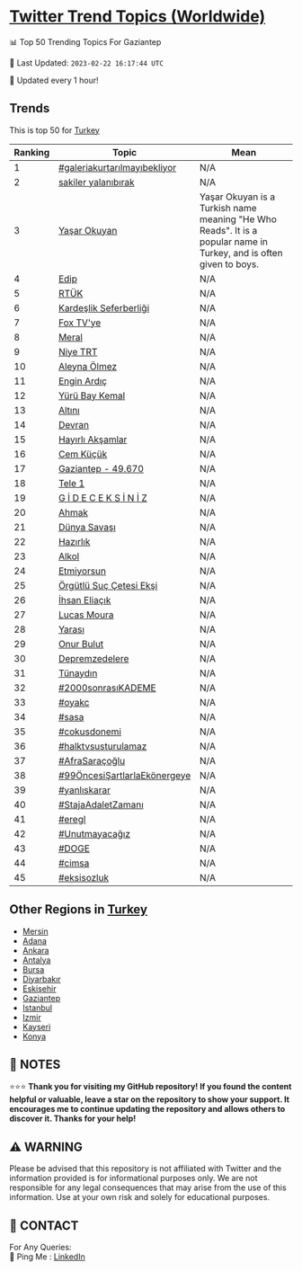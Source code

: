 [Twitter Trend Topics (Worldwide)](https://github.com/ErcinDedeoglu/Twitter-Trend-Topics)
==========


📊 Top 50 Trending Topics For Gaziantep

📆 Last Updated: `2023-02-22 16:17:44 UTC`

🔧 Updated every 1 hour!


## Trends

This is top 50 for [Turkey](</Turkey>)

| Ranking | Topic | Mean |
| ------- | ------------ | ------------ |
| 1 | [#galeriakurtarılmayıbekliyor](http://twitter.com/search?q=%23galeriakurtar%c4%b1lmay%c4%b1bekliyor) | N/A |
| 2 | [sakiler yalanıbırak](http://twitter.com/search?q=sakiler+yalan%c4%b1b%c4%b1rak) | N/A |
| 3 | [Yaşar Okuyan](http://twitter.com/search?q=Ya%c5%9far+Okuyan) | Yaşar Okuyan is a Turkish name meaning "He Who Reads". It is a popular name in Turkey, and is often given to boys. |
| 4 | [Edip](http://twitter.com/search?q=Edip) | N/A |
| 5 | [RTÜK](http://twitter.com/search?q=RT%c3%9cK) | N/A |
| 6 | [Kardeşlik Seferberliği](http://twitter.com/search?q=Karde%c5%9flik+Seferberli%c4%9fi) | N/A |
| 7 | [Fox TV'ye](http://twitter.com/search?q=Fox+TV%27ye) | N/A |
| 8 | [Meral](http://twitter.com/search?q=Meral) | N/A |
| 9 | [Niye TRT](http://twitter.com/search?q=Niye+TRT) | N/A |
| 10 | [Aleyna Ölmez](http://twitter.com/search?q=Aleyna+%c3%96lmez) | N/A |
| 11 | [Engin Ardıç](http://twitter.com/search?q=Engin+Ard%c4%b1%c3%a7) | N/A |
| 12 | [Yürü Bay Kemal](http://twitter.com/search?q=Y%c3%bcr%c3%bc+Bay+Kemal) | N/A |
| 13 | [Altını](http://twitter.com/search?q=Alt%c4%b1n%c4%b1) | N/A |
| 14 | [Devran](http://twitter.com/search?q=Devran) | N/A |
| 15 | [Hayırlı Akşamlar](http://twitter.com/search?q=Hay%c4%b1rl%c4%b1+Ak%c5%9famlar) | N/A |
| 16 | [Cem Küçük](http://twitter.com/search?q=Cem+K%c3%bc%c3%a7%c3%bck) | N/A |
| 17 | [Gaziantep - 49.670](http://twitter.com/search?q=Gaziantep+-+49.670) | N/A |
| 18 | [Tele 1](http://twitter.com/search?q=Tele+1) | N/A |
| 19 | [G İ D E C E K S İ N İ Z](http://twitter.com/search?q=G+%c4%b0+D+E+C+E+K+S+%c4%b0+N+%c4%b0+Z) | N/A |
| 20 | [Ahmak](http://twitter.com/search?q=Ahmak) | N/A |
| 21 | [Dünya Savaşı](http://twitter.com/search?q=D%c3%bcnya+Sava%c5%9f%c4%b1) | N/A |
| 22 | [Hazırlık](http://twitter.com/search?q=Haz%c4%b1rl%c4%b1k) | N/A |
| 23 | [Alkol](http://twitter.com/search?q=Alkol) | N/A |
| 24 | [Etmiyorsun](http://twitter.com/search?q=Etmiyorsun) | N/A |
| 25 | [Örgütlü Suç Çetesi Ekşi](http://twitter.com/search?q=%c3%96rg%c3%bctl%c3%bc+Su%c3%a7+%c3%87etesi+Ek%c5%9fi) | N/A |
| 26 | [İhsan Eliaçık](http://twitter.com/search?q=%c4%b0hsan+Elia%c3%a7%c4%b1k) | N/A |
| 27 | [Lucas Moura](http://twitter.com/search?q=Lucas+Moura) | N/A |
| 28 | [Yarası](http://twitter.com/search?q=Yaras%c4%b1) | N/A |
| 29 | [Onur Bulut](http://twitter.com/search?q=Onur+Bulut) | N/A |
| 30 | [Depremzedelere](http://twitter.com/search?q=Depremzedelere) | N/A |
| 31 | [Tünaydın](http://twitter.com/search?q=T%c3%bcnayd%c4%b1n) | N/A |
| 32 | [#2000sonrasıKADEME](http://twitter.com/search?q=%232000sonras%c4%b1KADEME) | N/A |
| 33 | [#oyakc](http://twitter.com/search?q=%23oyakc) | N/A |
| 34 | [#sasa](http://twitter.com/search?q=%23sasa) | N/A |
| 35 | [#cokusdonemi](http://twitter.com/search?q=%23cokusdonemi) | N/A |
| 36 | [#halktvsusturulamaz](http://twitter.com/search?q=%23halktvsusturulamaz) | N/A |
| 37 | [#AfraSaraçoğlu](http://twitter.com/search?q=%23AfraSara%c3%a7o%c4%9flu) | N/A |
| 38 | [#99ÖncesiŞartlarlaEkönergeye](http://twitter.com/search?q=%2399%c3%96ncesi%c5%9eartlarlaEk%c3%b6nergeye) | N/A |
| 39 | [#yanlıskarar](http://twitter.com/search?q=%23yanl%c4%b1skarar) | N/A |
| 40 | [#StajaAdaletZamanı](http://twitter.com/search?q=%23StajaAdaletZaman%c4%b1) | N/A |
| 41 | [#eregl](http://twitter.com/search?q=%23eregl) | N/A |
| 42 | [#Unutmayacağız](http://twitter.com/search?q=%23Unutmayaca%c4%9f%c4%b1z) | N/A |
| 43 | [#DOGE](http://twitter.com/search?q=%23DOGE) | N/A |
| 44 | [#cimsa](http://twitter.com/search?q=%23cimsa) | N/A |
| 45 | [#eksisozluk](http://twitter.com/search?q=%23eksisozluk) | N/A |



## Other Regions in [Turkey](</Turkey>)

* [Mersin](</Turkey/Mersin.md>)
* [Adana](</Turkey/Adana.md>)
* [Ankara](</Turkey/Ankara.md>)
* [Antalya](</Turkey/Antalya.md>)
* [Bursa](</Turkey/Bursa.md>)
* [Diyarbakır](</Turkey/Diyarbakır.md>)
* [Eskişehir](</Turkey/Eskişehir.md>)
* [Gaziantep](</Turkey/Gaziantep.md>)
* [Istanbul](</Turkey/Istanbul.md>)
* [Izmir](</Turkey/Izmir.md>)
* [Kayseri](</Turkey/Kayseri.md>)
* [Konya](</Turkey/Konya.md>)



## 📝 NOTES

⭐⭐⭐ **Thank you for visiting my GitHub repository! If you found the content helpful or valuable, leave a star on the repository to show your support. It encourages me to continue updating the repository and allows others to discover it. Thanks for your help!**


## ⚠️ WARNING

Please be advised that this repository is not affiliated with Twitter and the information provided is for informational purposes only. We are not responsible for any legal consequences that may arise from the use of this information. Use at your own risk and solely for educational purposes.


## 📨 CONTACT

 For Any Queries:  
            🏓 Ping Me : [LinkedIn](https://www.linkedin.com/in/ercindedeoglu/)
